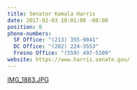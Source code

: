```yaml
---
title: Senator Kamala Harris
date: 2017-02-03 18:01:00 -08:00
position: 0
phone-numbers:
  SF Office: "(213) 355-9041"
  DC Office: "(202) 224-3553"
  Fresno Office: "(559) 497-5109"
website: https://www.harris.senate.gov/
---
```


[IMG_1883.JPG](/uploads/IMG_1883.JPG)